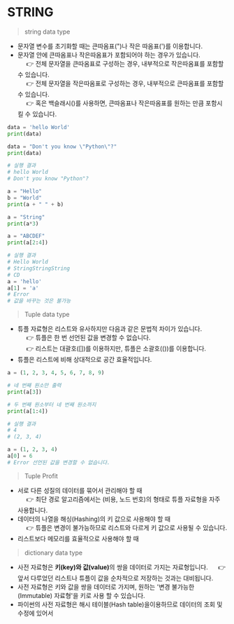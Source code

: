 # STRING

> string data type
* 문자열 변수를 초기화할 때는 큰따옴표(")나 작은 따옴표(')를 이용합니다.
* 문자열 안에 큰따옴표나 작은따옴표가 포함되어야 하는 경우가 있습니다.<br>
&nbsp;&nbsp;&nbsp;&nbsp; 👉 전체 문자열을 큰따옴표로 구성하는 경우, 내부적으로 작은따옴표를 포함할 수 있습니다.<br>
&nbsp;&nbsp;&nbsp;&nbsp; 👉 전체 문자열을 작은따옴표로 구성하는 경우, 내부적으로 큰따옴표를 포함할 수 있습니다.<br>
&nbsp;&nbsp;&nbsp;&nbsp; 👉 혹은 백슬래시(\)를 사용하면, 큰따옴표나 작은따옴표를 원하는 만큼 포함시킬 수 있습니다.<br>

```python
data = 'hello World'
print(data)

data = "Don't you know \"Python\"?"
print(data)

# 실행 결과
# hello World
# Don't you know "Python"?

a = "Hello"
b = "World"
print(a + " " + b)

a = "String"
print(a*3)

a = "ABCDEF"
print(a[2:4])

# 실행 결과
# Hello World
# StringStringString
# CD
a = 'hello'
a[1] = 'a'
# Error
# 값을 바꾸는 것은 불가능
```

> Tuple data type
* 튜플 자료형은 리스트와 유사하지만 다음과 같은 문법적 차이가 있습니다.<br>
&nbsp;&nbsp;&nbsp;&nbsp; 👉 튜플은 한 번 선언된 값을 변경할 수 없습니다.<br>
&nbsp;&nbsp;&nbsp;&nbsp; 👉 리스트는 대괄호([])를 이용하지만, 튜플은 소괄호(())를 이용합니다.<br>
* 튜플은 리스트에 비해 상대적으로 공간 효율적입니다.

```python
a = (1, 2, 3, 4, 5, 6, 7, 8, 9)

# 네 번째 원소만 출력
print(a[3])

# 두 번째 원소부터 네 번째 원소까지
print(a[1:4])

# 실행 결과
# 4
# (2, 3, 4)

a = (1, 2, 3, 4)
a[0] = 6
# Error 선언된 값을 변경할 수 없습니다.
```
> Tuple Profit
* 서로 다른 성질의 데이터를 묶어서 관리해야 할 때<br>
&nbsp;&nbsp;&nbsp;&nbsp; 👉 최단 경로 알고리즘에서는 (비용, 노드 번호)의 형태로 튜플 자료형을 자주 사용합니다.<br>
* 데이터의 나열을 해싱(Hashing)의 키 값으로 사용해야 할 때<br>
&nbsp;&nbsp;&nbsp;&nbsp; 👉 튜플은 변경이 불가능하므로 리스트와 다르게 키 값으로 사용될 수 있습니다.<br>
* 리스트보다 메모리를 효율적으로 사용해야 할 때



> dictionary data type
* 사전 자료형은 <strong>키(key)와 값(value)</strong>의 쌍을 데이터로 가지는 자료형입니다.
&nbsp;&nbsp;&nbsp;&nbsp; 👉 앞서 다루었던 리스트나 튜플이 값을 순차적으로 저장하는 것과는 대비됩니다.
* 사전 자료형은 키와 값을 쌍을 데이터로 가지며, 원하는 '변경 불가능한(Immutable) 자료형'을 키로 사용 할 수 있습니다.
* 파이썬의 사전 자료형은 해시 테이블(Hash table)을이용하므로 데이터의 조회 및 수정에 있어서 
